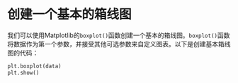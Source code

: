 # 创建一个基本的箱线图

我们可以使用Matplotlib的`boxplot()`函数创建一个基本的箱线图。`boxplot()`函数将数据作为第一个参数，并接受其他可选参数来自定义图表。以下是创建基本箱线图的代码：

```python
plt.boxplot(data)
plt.show()
```
